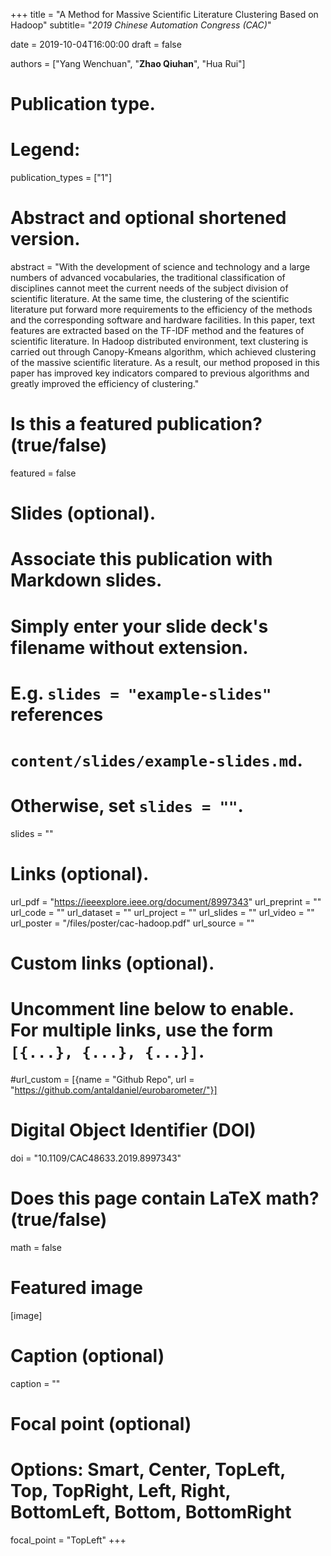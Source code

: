 +++
title = "A Method for Massive Scientific Literature Clustering Based on Hadoop"
subtitle= "_2019 Chinese Automation Congress (CAC)_"

date = 2019-10-04T16:00:00
draft = false

authors = ["Yang Wenchuan", "**Zhao Qiuhan**", "Hua Rui"]

# Publication type.
# Legend:

publication_types = ["1"]

# Abstract and optional shortened version.
abstract = "With the development of science and technology and a large numbers of advanced vocabularies, the traditional classification of disciplines cannot meet the current needs of the subject division of scientific literature. At the same time, the clustering of the scientific literature put forward more requirements to the efficiency of the methods and the corresponding software and hardware facilities. In this paper, text features are extracted based on the TF-IDF method and the features of scientific literature. In Hadoop distributed environment, text clustering is carried out through Canopy-Kmeans algorithm, which achieved clustering of the massive scientific literature. As a result, our method proposed in this paper has improved key indicators compared to previous algorithms and greatly improved the efficiency of clustering."


# Is this a featured publication? (true/false)
featured = false

# Slides (optional).
#   Associate this publication with Markdown slides.
#   Simply enter your slide deck's filename without extension.
#   E.g. `slides = "example-slides"` references 
#   `content/slides/example-slides.md`.
#   Otherwise, set `slides = ""`.
slides = ""

# Links (optional).
url_pdf = "https://ieeexplore.ieee.org/document/8997343"
url_preprint = ""
url_code = ""
url_dataset = ""
url_project = ""
url_slides = ""
url_video = ""
url_poster = "/files/poster/cac-hadoop.pdf"
url_source = ""

# Custom links (optional).
#   Uncomment line below to enable. For multiple links, use the form `[{...}, {...}, {...}]`.
#url_custom = [{name = "Github Repo", url = "https://github.com/antaldaniel/eurobarometer/"}]

# Digital Object Identifier (DOI)
doi = "10.1109/CAC48633.2019.8997343"

# Does this page contain LaTeX math? (true/false)
math = false

# Featured image
[image]
  # Caption (optional)
  caption = ""

  # Focal point (optional)
  # Options: Smart, Center, TopLeft, Top, TopRight, Left, Right, BottomLeft, Bottom, BottomRight
  focal_point = "TopLeft"
+++


